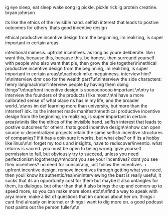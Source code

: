 ig eye sleep, eat sleep wake song
ig pickle. pickle rick
ig protein creatine. bryan johnson

its like the ethics of the invisible hand. selfish interest that leads to postive outcomes for others. thats good incentive design

ethical productive incentive design from the beginning, im realizing, is super important in certain areas

intentional mimesis. upfront incentives. as long as youre deliberate. like i want this, because this, because this. be honest. then surround yourself with people who also want that pie, then grow the pie together\n\nethical productive incentive design from the beginning, im realizing, is super important in certain areas\n\nacheck mike mcguinness. interview him?\n\ninterview dmr ceo for the wealth part?\n\ninterview the side characters: henry langmack\n\n“interview people by having them doing things”\n\nupfront incentive design is soooooooooo important.\n\ntry to interview the founders of the products i like most.\n\ni have a more calibrated sense of what place ns has in my life, and the broader world..\n\nns im def learning more than university, but more than the internet? idk. its the internet made manifest\n\nethical productive incentive design from the beginning, im realizing, is super important in certain areas\n\nits like the ethics of the invisible hand. selfish interest that leads to postive outcomes for others. thats good incentive design\n\nhow can open source or decentralized projects retain the same selfish incentive structures of companies? if it has a coin sure it works, but what else? or if its a hobby like linux\n\ni forget my tools and insights, have to rediscover/inventio. what returns is sacred. you must be open to being wrong. give yourself permission to fail, but obviously try to succeed, unless you need perfectionism logotherapy\n\ndont you see your incentives? dont you see their incentives? no need for conspiracy, just follow the incentives. + upfront incentive design. remove incentives through getting what you need, then youll know its authentic/real\n\ninterviewing the best is really useful, it sucks that its an opportunity cost for them but maybe it also untangles for them, its dialogos. but other than that it also brings the up and comers up to speed more, so you can make more elons etc\n\nfind a way to speak with arya more. make a list of questions that im curious about her on. things i cant find already on internet or things i want to dig more on. a good podcast host paints out the person fuller\n\n